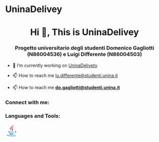 # UninaDelivey
<h1 align="center">Hi 👋, This is UninaDelivey</h1>
<h3 align="center">Progetto universitario degli studenti Domenico Gagliotti (N86004536) e Luigi Differente (N86004503)</h3>

- 🔭 I’m currently working on [UninaDelivety](https://github.com/GDom3/ProgettoGagliottiDifferente)

- 📫 How to reach me [lu.differente@studenti.unina.it](lu.differente@studenti.unina.it)

- 📫 How to reach me **do.gagliotti@studenti.unina.it**

<h3 align="left">Connect with me:</h3>
<p align="left">
</p>

<h3 align="left">Languages and Tools:</h3>
<p align="left"> <a href="https://www.java.com" target="_blank" rel="noreferrer"> <img src="https://raw.githubusercontent.com/devicons/devicon/master/icons/java/java-original.svg" alt="java" width="40" height="40"/> </a> </p>
